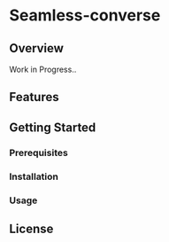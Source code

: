 # Seamless-converse

## Overview

Work in Progress..


## Features


## Getting Started

### Prerequisites


### Installation


### Usage


## License

